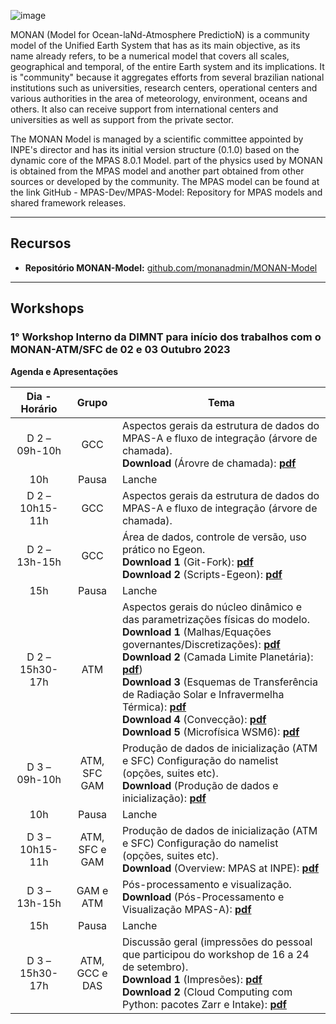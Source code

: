 ![image](https://github.com/monanadmin/monanadmin.github.io/assets/41485190/3a1af685-e0dc-4c62-8c4b-d57df74c3066)

MONAN (Model for Ocean-laNd-Atmosphere PredictioN) is a community model of the Unified Earth System that has as its main objective, as its name already refers, to be a numerical model that covers all scales, geographical and temporal, of the entire Earth system and its implications. It is "community" because it aggregates efforts from several brazilian national institutions such as universities, research centers, operational centers and various authorities in the area of meteorology, environment, oceans and others. It also can receive support from international centers and universities as well as support from the private sector.

The MONAN Model is managed by a scientific committee appointed by INPE's director and has its initial version structure (0.1.0) based on the dynamic core of the MPAS 8.0.1 Model. part of the physics used by MONAN is obtained from the MPAS model and another part obtained from other sources or developed by the community. The MPAS model can be found at the link GitHub - MPAS-Dev/MPAS-Model: Repository for MPAS models and shared framework releases.

***

## Recursos

- **Repositório MONAN-Model:** [github.com/monanadmin/MONAN-Model](https://github.com/monanadmin/MONAN-Model)

***

## Workshops

### 1° Workshop Interno da DIMNT para início dos trabalhos com o MONAN-ATM/SFC de 02 e 03 Outubro 2023

**Agenda e Apresentações**

| Dia - Horário | Grupo | Tema |
| :---: | :---: | - |
| D 2 – 09h-10h | GCC |Aspectos gerais da estrutura de dados do MPAS-A e fluxo de integração (árvore de chamada). <br>**Download** (Árovre de chamada): [**pdf**](http://dataserver.cptec.inpe.br/dataserver_dimnt/monan/workshop_2023_10_02e03/GCC%20-%20App%20Estrutura%20de%20Chamadas%20MPAS.pdf)|
| 10h |Pausa | Lanche |
| D 2 – 10h15-11h | GCC |Aspectos gerais da estrutura de dados do MPAS-A e fluxo de integração (árvore de chamada). | |
| D 2 – 13h-15h | GCC |Área de dados, controle de versão, uso prático no Egeon. <br>**Download 1** (Git-Fork): [**pdf**](http://dataserver.cptec.inpe.br/dataserver_dimnt/monan/workshop_2023_10_02e03/GCC%20-%20App%20GitHub%20-%20Fork-clone-branch-monan-1.pdf) <br>**Download 2** (Scripts-Egeon): [**pdf**](http://dataserver.cptec.inpe.br/dataserver_dimnt/monan/workshop_2023_10_02e03/MONAN_v.0.2.1_QuickStart.pdf)
| 15h | Pausa | Lanche |
| D 2 – 15h30-17h | ATM |Aspectos gerais do núcleo dinâmico e das parametrizações físicas do modelo. <br>**Download 1** (Malhas/Equações governantes/Discretizações): [**pdf**](http://dataserver.cptec.inpe.br/dataserver_dimnt/monan/workshop_2023_10_02e03/WorkShop_MONOAN_DINAMICA_Final_Kubota.pdf) <br>**Download 2** (Camada Limite Planetária): [**pdf**](http://dataserver.cptec.inpe.br/dataserver_dimnt/monan/workshop_2023_10_02e03/WorkShop_MONOAN_PBLYSU_Final_Kubota.pdf)) <br>**Download 3** (Esquemas de Transferência de Radiação Solar e Infravermelha Térmica): [**pdf**](http://dataserver.cptec.inpe.br/dataserver_dimnt/monan/workshop_2023_10_02e03/WorkShop_MONOAN_RRTMG_Final_Kubota.pdf) <br>**Download 4** (Convecção): [**pdf**](http://dataserver.cptec.inpe.br/dataserver_dimnt/monan/workshop_2023_10_02e03/Conveccao_profunda_Jhonatan.pdf) <br>**Download 5** (Microfísica WSM6): [**pdf**](http://dataserver.cptec.inpe.br/dataserver_dimnt/monan/workshop_2023_10_02e03/Apresentacao_WSM6_JorgeGomes_02102023_MONAN.pdf) | |
| D 3 – 09h-10h | ATM, SFC GAM |Produção de dados de inicialização (ATM e SFC) Configuração do namelist (opções, suites etc). <br>**Download** (Produção de dados e inicialização): [**pdf**](http://dataserver.cptec.inpe.br/dataserver_dimnt/monan/workshop_2023_10_02e03/Produ%c3%a7%c3%a3o%20de%20dados%20Inicializa%c3%a7%c3%a3o_%20Enver.pdf) |
| 10h | Pausa | Lanche |
| D 3 – 10h15-11h | ATM, SFC e GAM | Produção de dados de inicialização (ATM e SFC) Configuração do namelist (opções, suites etc). <br>**Download** (Overview: MPAS at INPE): [**pdf**](http://dataserver.cptec.inpe.br/dataserver_dimnt/monan/workshop_2023_10_02e03/Overview_MONAN_JPRF_Oct2023_Pablo.pdf) |
| D 3 – 13h-15h | GAM e ATM | Pós-processamento e visualização. <br>**Download** (Pós-Processamento e Visualização MPAS-A): [**pdf**](http://dataserver.cptec.inpe.br/dataserver_dimnt/monan/workshop_2023_10_02e03/Pos-processamento_%20JoaoGerd.pdf) |
| 15h | Pausa | Lanche |
| D 3 – 15h30-17h | ATM, GCC e DAS | Discussão geral (impressões do pessoal que participou do workshop de 16 a 24 de setembro). <br>**Download 1** (Impresões): [**pdf**](http://dataserver.cptec.inpe.br/dataserver_dimnt/monan/workshop_2023_10_02e03/Presentation_Sapucci_MPAS-JEDI-Tutorial.pdf) <br>**Download 2** (Cloud Computing com Python: pacotes Zarr e Intake): [**pdf**](http://dataserver.cptec.inpe.br/dataserver_dimnt/monan/workshop_2023_10_02e03/Cloud%20Computing%20com%20Python%20-%20pacotes%20Zarr%20e%20Intake%20-%20carlos.pdf) |
